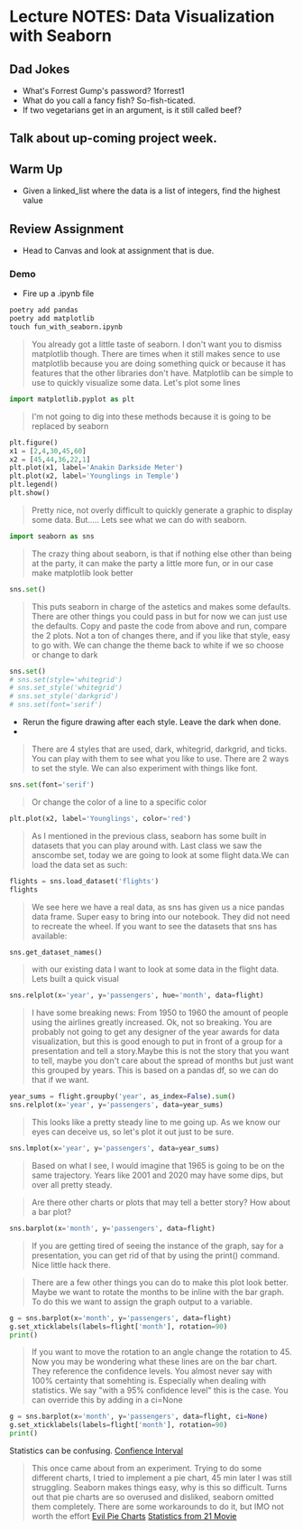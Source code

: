 # Lecture NOTES: Data Visualization with Seaborn

## Dad Jokes

- What's Forrest Gump's password? 1forrest1
- What do you call a fancy fish? So-fish-ticated.
- If two vegetarians get in an argument, is it still called beef?

## Talk about up-coming project week.

## Warm Up

- Given a linked_list where the data is a list of integers, find the highest value

## Review Assignment

- Head to Canvas and look at assignment that is due.

### Demo

- Fire up a .ipynb file

```python
poetry add pandas
poetry add matplotlib
touch fun_with_seaborn.ipynb
```

> You already got a little taste of seaborn. I don't want you to dismiss matplotlib though. There are times when it still makes sence to use matplotlib because you are doing something quick or because it has features that the other libraries don't have. Matplotlib can be simple to use to quickly visualize some data. Let's plot some lines

```python
import matplotlib.pyplot as plt
```

> I'm not going to dig into these methods because it is going to be replaced by seaborn

```python
plt.figure()
x1 = [2,4,30,45,60]
x2 = [45,44,36,22,1]
plt.plot(x1, label='Anakin Darkside Meter')
plt.plot(x2, label='Younglings in Temple')
plt.legend()
plt.show()
```

> Pretty nice, not overly difficult to quickly generate a graphic to display some data. But..... Lets see what we can do with seaborn.

```python
import seaborn as sns
```

> The crazy thing about seaborn, is that if nothing else other than being at the party, it can make the party a little more fun, or in our case make matplotlib look better

```python
sns.set()
```

> This puts seaborn in charge of the astetics and makes some defaults. There are other things you could pass in but for now we can just use the defaults. Copy and paste the code from above and run, compare the 2 plots. Not a ton of changes there, and if you like that style, easy to go with. We can change the theme back to white if we so choose or change to dark

```python
sns.set()
# sns.set(style='whitegrid')
# sns.set_style('whitegrid')
# sns.set_style('darkgrid')
# sns.set(font='serif')
```

- Rerun the figure drawing after each style.  Leave the dark when done.
- 
> There are 4 styles that are used, dark, whitegrid, darkgrid, and ticks. You can play with them to see what you like to use. There are 2 ways to set the style. We can also experiment with things like font.

```python
sns.set(font='serif')
```

> Or change the color of a line to a specific color

```python
plt.plot(x2, label='Younglings', color='red')
```

> As I mentioned in the previous class, seaborn has some built in datasets that you can play around with. Last class we saw the anscombe set, today we are going to look at some flight data.We can load the data set as such:

```python
flights = sns.load_dataset('flights')
flights
```

> We see here we have a real data, as sns has given us a nice pandas data frame. Super easy to bring into our notebook. They did not need to recreate the wheel. If you want to see the datasets that sns has available:

```python
sns.get_dataset_names()
```

> with our existing data I want to look at some data in the flight data. Lets built a quick visual

```python
sns.relplot(x='year', y='passengers', hue='month', data=flight)
```

> I have some breaking news: From 1950 to 1960 the amount of people using the airlines greatly increased. Ok, not so breaking. You are probably not going to get any designer of the year awards for data visualization, but this is good enough to put in front of a group for a presentation and tell a story.Maybe this is not the story that you want to tell, maybe you don't care about the spread of months but just want this grouped by years. This is based on a pandas df, so we can do that if we want.

```python
year_sums = flight.groupby('year', as_index=False).sum()
sns.relplot(x='year', y='passengers', data=year_sums)
```

> This looks like a pretty steady line to me going up.  As we know our eyes can deceive us, so let's plot it out just to be sure.

```python
sns.lmplot(x='year', y='passengers', data=year_sums)
```

> Based on what I see, I would imagine that 1965 is going to be on the same trajectory.  Years like 2001 and 2020 may have some dips, but over all pretty steady.

> Are there other charts or plots that may tell a better story?  How about a bar plot?

```python
sns.barplot(x='month', y='passengers', data=flight)
```

> If you are getting tired of seeing the instance of the graph, say for a presentation, you can get rid of that by using the print() command.  Nice little hack there.

> There are a few other things you can do to make this plot look better. Maybe we want to rotate the months to be inline with the bar graph.  To do this we want to assign the graph output to a variable.

```python
g = sns.barplot(x='month', y='passengers', data=flight)
g.set_xticklabels(labels=flight['month'], rotation=90)
print()
```

> If you want to move the rotation to an angle change the rotation to 45.
> Now you may be wondering what these lines are on the bar chart. They reference the confidence levels. You almost never say with 100% certainty that somehting is. Especially when dealing with statistics. We say "with a 95% confidence level" this is the case.  You can override this by adding in a ci=None

```python
g = sns.barplot(x='month', y='passengers', data=flight, ci=None)
g.set_xticklabels(labels=flight['month'], rotation=90)
print()
```

Statistics can be confusing.
[Confience Interval](https://www.investopedia.com/terms/c/confidenceinterval.asp)

> This once came about from an experiment. Trying to do some different charts, I tried to implement a pie chart, 45
> min later I was still struggling. Seaborn makes things easy, why is this so difficult. Turns out that pie charts are
> so overused and disliked, seaborn omitted them completely. There are some workarounds to do it, but IMO not worth
> the effort
[Evil Pie Charts](https://medium.com/@clmentviguier/the-hate-of-pie-charts-harms-good-data-visualization-cc7cfed243b6)
[Statistics from 21 Movie](https://www.youtube.com/watch?v=BHO5z91BS_E)
